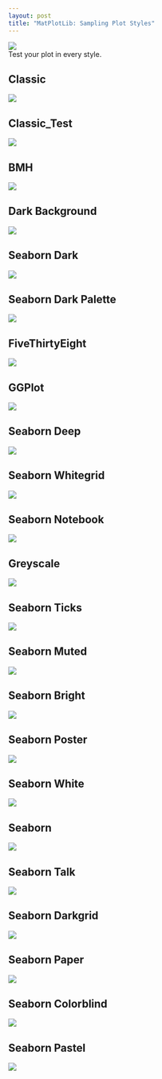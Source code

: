 ```yaml
---
layout: post
title: "MatPlotLib: Sampling Plot Styles"
---
```


<img src="/Images/Styles/style_classic.png" class="inline"/><br>
Test your plot in every style. 

## Classic
<img src="/Images/Styles/style_classic.png" class="inline"/><br>

## Classic_Test

<img src="/Images/Styles/style__classic_test.png" class="inline"/><br>

## BMH
<img src="/Images/Styles/style_bmh.png" class="inline"/><br>

## Dark Background
<img src="/Images/Styles/style_dark_background.png" class="inline"/><br>

## Seaborn Dark
<img src="/Images/Styles/style_seaborn-dark.png" class="inline"/><br>

## Seaborn Dark Palette
<img src="/Images/Styles/style_seaborn-dark-palette.png" class="inline"/><br>

## FiveThirtyEight
<img src="/Images/Styles/style_fivethirtyeight.png" class="inline"/><br>

## GGPlot
<img src="/Images/Styles/style_ggplot.png" class="inline"/><br>

## Seaborn Deep
<img src="/Images/Styles/style_seaborn-deep.png" class="inline"/><br>

## Seaborn Whitegrid
<img src="/Images/Styles/style_seaborn-whitegrid.png" class="inline"/><br>

## Seaborn Notebook
<img src="/Images/Styles/style_seaborn-notebook" class="inline"/><br>

## Greyscale
<img src="/Images/Styles/style_grayscale.png" class="inline"/><br>

## Seaborn Ticks
<img src="/Images/Styles/style_seaborn-ticks.png" class="inline"/><br>

## Seaborn Muted
<img src="/Images/Styles/style_seaborn-muted.png" class="inline"/><br>

## Seaborn Bright
<img src="/Images/Styles/style_seaborn-bright.png" class="inline"/><br>

## Seaborn Poster
<img src="/Images/Styles/style_seaborn-poster.png" class="inline"/><br>

## Seaborn White
<img src="/Images/Styles/style_seaborn-white.png" class="inline"/><br>

## Seaborn
<img src="/Images/Styles/style_seaborn.png" class="inline"/><br>

## Seaborn Talk
<img src="/Images/Styles/style_seaborn-talk.png" class="inline"/><br>

## Seaborn Darkgrid
<img src="/Images/Styles/style_seaborn-darkgrid.png" class="inline"/><br>

## Seaborn Paper
<img src="/Images/Styles/style_seaborn-paper.png" class="inline"/><br>

## Seaborn Colorblind
<img src="/Images/Styles/style_seaborn-colorblind.png" class="inline"/><br>

## Seaborn Pastel
<img src="/Images/Styles/style_seaborn-pastel.png" class="inline"/><br>
